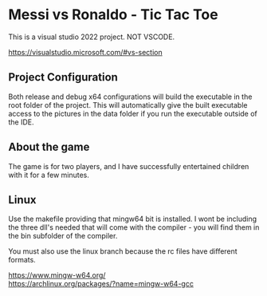 # Messi vs Ronaldo - Tic Tac Toe

This is a visual studio 2022 project. NOT VSCODE.  

https://visualstudio.microsoft.com/#vs-section  

## Project Configuration

Both release and debug x64 configurations will build the executable in the root folder of the project. This will automatically give the built executable access to the pictures in the data folder if you run the executable outside of the IDE.  

## About the game

The game is for two players, and I have successfully entertained children with it for a few minutes.  

## Linux

Use the makefile providing that mingw64 bit is installed. I wont be including the three dll's needed that will come with the compiler - you will find them in the bin subfolder of the compiler.  

You must also use the linux branch because the rc files have different formats.

https://www.mingw-w64.org/   
https://archlinux.org/packages/?name=mingw-w64-gcc 

